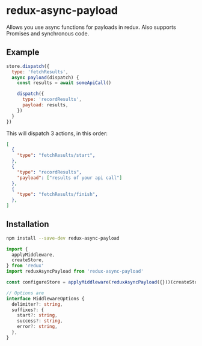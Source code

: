 # redux-async-payload

Allows you use async functions for payloads in redux. Also supports Promises
and synchronous code.

## Example

```javascript
store.dispatch({
  type: 'fetchResults',
  async payload(dispatch) {
    const results = await someApiCall()

    dispatch({
      type: 'recordResults',
      payload: results,
    })
  }
})
```

This will dispatch 3 actions, in this order:

```json
[
  {
    "type": "fetchResults/start",
  },
  {
    "type": "recordResults",
    "payload": ["results of your api call"]
  },
  {
    "type": "fetchResults/finish",
  },
]
```

## Installation

```bash
npm install --save-dev redux-async-payload
```

```typescript
import {
  applyMiddleware,
  createStore,
} from 'redux'
import reduxAsyncPayload from 'redux-async-payload'

const configureStore = applyMiddleware(reduxAsyncPayload({}))(createStore)

// Options are
interface MiddlewareOptions {
  delimiter?: string,
  suffixes?: {
    start?: string,
    success?: string,
    error?: string,
  },
}
```